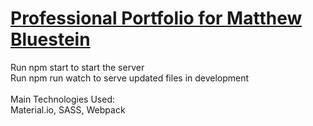 # [Professional Portfolio for Matthew Bluestein](http://matthewbluestein.com/)

Run npm start to start the server
<br/>
Run npm run watch to serve updated files in development
<br/><br/>
Main Technologies Used: 
<br/>
Material.io, SASS, Webpack